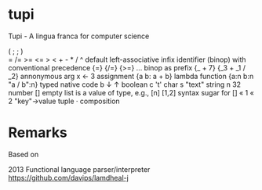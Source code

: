 # tupi
Tupi - A lingua franca for computer science

( ; ; )                     
= /= >= <= > < + - * / ^    default left-associative infix identifier (binop) with conventional precedence
{=}  {/=}  {>=} ...         binop as prefix
{_ + 7}  {_3 + _1 / _2}     annonymous arg
x ← 3                       assignment
{a b: a + b}                lambda function
{a:n b:n "a / b":n}         typed native code
b   ↓ ↑                     boolean
c   't'                     char
s   "text"                  string
n   32                      number
[]                          empty list is a value of type, e.g., [n]
[1,2]                       syntax sugar for [] « 1 « 2
"key"→value                 tuple
·                           composition


# Remarks

Based on

2013 Functional language parser/interpreter https://github.com/davips/lamdheal-j


